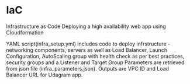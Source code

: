 # IaC
Infrastructure as Code
Deploying a high availability web app using Cloudformation

YAML script(infra_setup.yml) includes code to deploy infrstructure - networking components, servers as well as Load Balancer, Launch Configuration, AutoScaling group with health check as per best practices, security groups and a Listener and Target Group
Parameters are retrieved from json file (infra_parameters.json). 
Outputs are VPC ID and Load Balancer URL for Udagram app.

